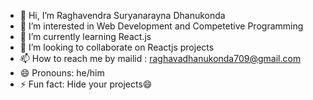 - 👋 Hi, I’m Raghavendra Suryanarayna Dhanukonda
- 👀 I’m interested in Web Development and Competetive Programming
- 🌱 I’m currently learning React.js
- 💞️ I’m looking to collaborate on Reactjs projects
- 📫 How to reach me by mailid : raghavadhanukonda709@gmail.com
- 😄 Pronouns: he/him
- ⚡ Fun fact: Hide your projects😄 
<!---
raghava7095/raghava7095 is a ✨ special ✨ repository because its `README.md` (this file) appears on your GitHub profile.
You can click the Preview link to take a look at your changes.
--->
